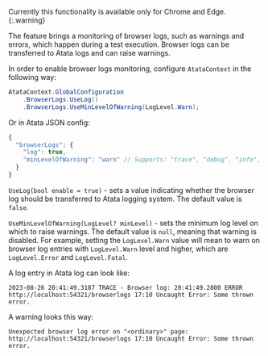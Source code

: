 Currently this functionality is available only for Chrome and Edge.
{:.warning}

The feature brings a monitoring of browser logs, such as warnings and errors, which happen during a test execution.
Browser logs can be transferred to Atata logs and can raise warnings.

In order to enable browser logs monitoring, configure `AtataContext` in the following way:

```cs
AtataContext.GlobalConfiguration
    .BrowserLogs.UseLog()
    .BrowserLogs.UseMinLevelOfWarning(LogLevel.Warn);
```

Or in Atata JSON config:

```js
{
  "browserLogs": {
    "log": true,
    "minLevelOfWarning": "warn" // Supports: "trace", "debug", "info", "warn", "error", "fatal".
  }
}
```

`UseLog(bool enable = true)` - sets a value indicating whether the browser log should be transferred to Atata logging system. The default value is `false`.

`UseMinLevelOfWarning(LogLevel? minLevel)` - sets the minimum log level on which to raise warnings. The default value is `null`, meaning that warning is disabled. For example, setting the `LogLevel.Warn` value will mean to warn on browser log entries with `LogLevel.Warn` level and higher, which are `LogLevel.Error` and `LogLevel.Fatal`.

A log entry in Atata log can look like:

```
2023-08-26 20:41:49.3187 TRACE - Browser log: 20:41:49.2800 ERROR http://localhost:54321/browserlogs 17:10 Uncaught Error: Some thrown error.
```

A warning looks this way:

```
Unexpected browser log error on "<ordinary>" page:
http://localhost:54321/browserlogs 17:10 Uncaught Error: Some thrown error.
```